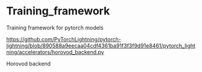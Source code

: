 # Training_framework
Training framework for pytorch models

https://github.com/PyTorchLightning/pytorch-lightning/blob/890588a9eecaa04cdf4361ba91f3f3f9d91e8461/pytorch_lightning/accelerators/horovod_backend.py

Horovod backend
